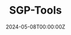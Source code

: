 ---
title: SGP-Tools
summary: Software suite for SGP-based Sensor Placement (SP) and Informative Path Planning (IPP)
tags:
  - Library
date: '2024-05-08T00:00:00Z'

# Optional external URL for project (replaces project detail page).
external_link: https://itskalvik.com/sgp-tools

image:
  caption: 
  focal_point: Smart
  preview_only: true
  
---